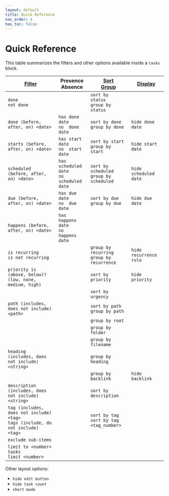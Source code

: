 ```yaml
---
layout: default
title: Quick Reference
nav_order: 4
has_toc: false
---
```


# Quick Reference

[1]: https://obsidian-tasks-group.github.io/obsidian-tasks/queries/filters/
[2]: https://obsidian-tasks-group.github.io/obsidian-tasks/queries/sorting/
[3]: https://obsidian-tasks-group.github.io/obsidian-tasks/queries/grouping/
[4]: https://obsidian-tasks-group.github.io/obsidian-tasks/queries/layout/

This table summarizes the filters and other options available inside a `tasks` block.

| [Filter][1]                                                                        | Presence<br>Absence                          | [Sort][2]<br>[Group][3]                       | [Display][4]           |
| ---------------------------------------------------------------------------------- | -------------------------------------------- | ---------------------------------------------   | ---------------------- |
| `done`<br>`not done`                                                               |                                              | `sort by status`<br>`group by status`         |                        |
| `done (before, after, on) <date>`                                                  | `has done date`<br>`no  done date`           | `sort by done`<br>`group by done`             | `hide done date`       |
| `starts (before, after, on) <date>`                                                | `has start date`<br>`no  start date`         | `sort by start`<br>`group by start`           | `hide start date`      |
| `scheduled (before, after, on) <date>`                                             | `has scheduled date`<br>`no  scheduled date` | `sort by scheduled`<br>`group by scheduled`   | `hide scheduled date`  |
| `due (before, after, on) <date>`                                                   | `has due date`<br>`no  due date`             | `sort by due`<br>`group by due`               | `hide due date`        |
| `happens (before, after, on) <date>`                                               | `has happens date`<br>`no  happens date`     |                                               |                        |
| `is recurring`<br>`is not recurring`                                               |                                              | `group by recurring`<br>`group by recurrence` | `hide recurrence rule` |
| `priority is (above, below)? (low, none, medium, high)`                            |                                              | `sort by priority`                            | `hide priority`        |
|                                                                                    |                                              | `sort by urgency`                             |                        |
| `path (includes, does not include) <path>`                                         |                                              | `sort by path`<br>`group by path`             |                        |
|                                                                                    |                                              | `group by root`                               |                        |
|                                                                                    |                                              | `group by folder`                             |                        |
|                                                                                    |                                              | `group by filename`                           |                        |
| `heading (includes, does not include) <string>`                                    |                                              | `group by heading`                            |                        |
|                                                                                    |                                              | `group by backlink`                           | `hide backlink`        |
| `description (includes, does not include) <string>`                                |                                              | `sort by description`                         |                        |
| `tag (includes, does not include) <tag>`<br>`tags (include, do not include) <tag>` |                                              | `sort by tag`<br>`sort by tag <tag_number>`   |                        |
| `exclude sub-items`                                                                |                                              |                                               |                        |
| `limit to <number> tasks`<br>`limit <number>`                                      |                                              |                                               |                        |

Other layout options:

- `hide edit button`
- `hide task count`
- `short mode`
